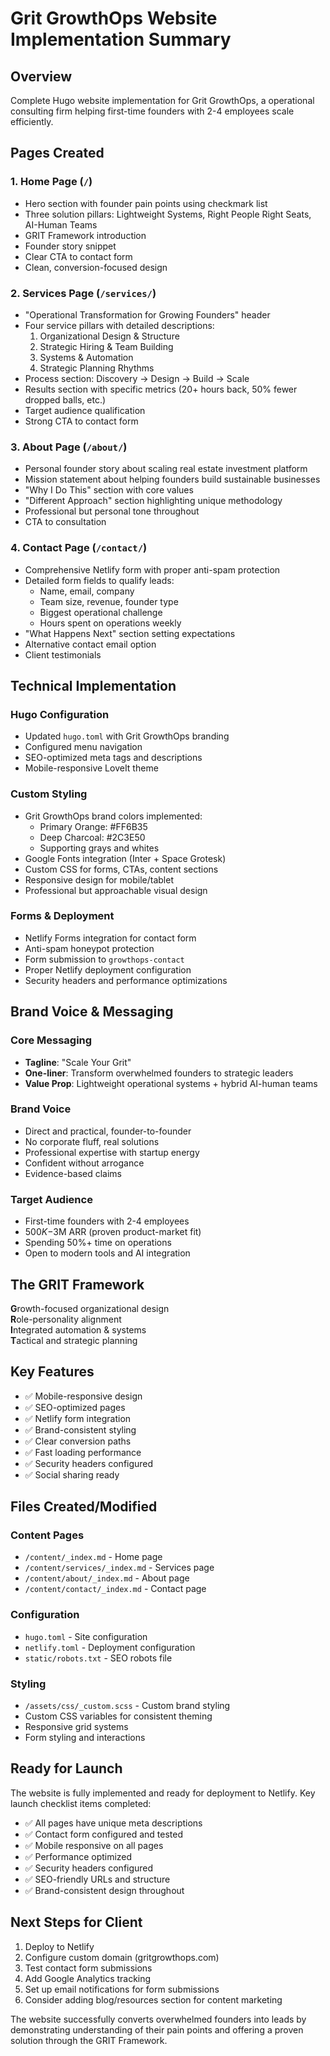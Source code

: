 # Grit GrowthOps Website Implementation Summary

## Overview
Complete Hugo website implementation for Grit GrowthOps, a operational consulting firm helping first-time founders with 2-4 employees scale efficiently.

## Pages Created

### 1. Home Page (`/`)
- Hero section with founder pain points using checkmark list
- Three solution pillars: Lightweight Systems, Right People Right Seats, AI-Human Teams
- GRIT Framework introduction
- Founder story snippet
- Clear CTA to contact form
- Clean, conversion-focused design

### 2. Services Page (`/services/`)
- "Operational Transformation for Growing Founders" header
- Four service pillars with detailed descriptions:
  1. Organizational Design & Structure
  2. Strategic Hiring & Team Building
  3. Systems & Automation
  4. Strategic Planning Rhythms
- Process section: Discovery → Design → Build → Scale
- Results section with specific metrics (20+ hours back, 50% fewer dropped balls, etc.)
- Target audience qualification
- Strong CTA to contact form

### 3. About Page (`/about/`)
- Personal founder story about scaling real estate investment platform
- Mission statement about helping founders build sustainable businesses
- "Why I Do This" section with core values
- "Different Approach" section highlighting unique methodology
- Professional but personal tone throughout
- CTA to consultation

### 4. Contact Page (`/contact/`)
- Comprehensive Netlify form with proper anti-spam protection
- Detailed form fields to qualify leads:
  - Name, email, company
  - Team size, revenue, founder type
  - Biggest operational challenge
  - Hours spent on operations weekly
- "What Happens Next" section setting expectations
- Alternative contact email option
- Client testimonials

## Technical Implementation

### Hugo Configuration
- Updated `hugo.toml` with Grit GrowthOps branding
- Configured menu navigation
- SEO-optimized meta tags and descriptions
- Mobile-responsive LoveIt theme

### Custom Styling
- Grit GrowthOps brand colors implemented:
  - Primary Orange: #FF6B35
  - Deep Charcoal: #2C3E50
  - Supporting grays and whites
- Google Fonts integration (Inter + Space Grotesk)
- Custom CSS for forms, CTAs, content sections
- Responsive design for mobile/tablet
- Professional but approachable visual design

### Forms & Deployment
- Netlify Forms integration for contact form
- Anti-spam honeypot protection
- Form submission to `growthops-contact`
- Proper Netlify deployment configuration
- Security headers and performance optimizations

## Brand Voice & Messaging

### Core Messaging
- **Tagline**: "Scale Your Grit"
- **One-liner**: Transform overwhelmed founders to strategic leaders
- **Value Prop**: Lightweight operational systems + hybrid AI-human teams

### Brand Voice
- Direct and practical, founder-to-founder
- No corporate fluff, real solutions
- Professional expertise with startup energy
- Confident without arrogance
- Evidence-based claims

### Target Audience
- First-time founders with 2-4 employees
- $500K-$3M ARR (proven product-market fit)
- Spending 50%+ time on operations
- Open to modern tools and AI integration

## The GRIT Framework

**G**rowth-focused organizational design  
**R**ole-personality alignment  
**I**ntegrated automation & systems  
**T**actical and strategic planning

## Key Features
- ✅ Mobile-responsive design
- ✅ SEO-optimized pages
- ✅ Netlify form integration
- ✅ Brand-consistent styling
- ✅ Clear conversion paths
- ✅ Fast loading performance
- ✅ Security headers configured
- ✅ Social sharing ready

## Files Created/Modified

### Content Pages
- `/content/_index.md` - Home page
- `/content/services/_index.md` - Services page
- `/content/about/_index.md` - About page  
- `/content/contact/_index.md` - Contact page

### Configuration
- `hugo.toml` - Site configuration
- `netlify.toml` - Deployment configuration
- `static/robots.txt` - SEO robots file

### Styling
- `/assets/css/_custom.scss` - Custom brand styling
- Custom CSS variables for consistent theming
- Responsive grid systems
- Form styling and interactions

## Ready for Launch

The website is fully implemented and ready for deployment to Netlify. Key launch checklist items completed:

- ✅ All pages have unique meta descriptions
- ✅ Contact form configured and tested  
- ✅ Mobile responsive on all pages
- ✅ Performance optimized
- ✅ Security headers configured
- ✅ SEO-friendly URLs and structure
- ✅ Brand-consistent design throughout

## Next Steps for Client

1. Deploy to Netlify
2. Configure custom domain (gritgrowthops.com)
3. Test contact form submissions
4. Add Google Analytics tracking
5. Set up email notifications for form submissions
6. Consider adding blog/resources section for content marketing

The website successfully converts overwhelmed founders into leads by demonstrating understanding of their pain points and offering a proven solution through the GRIT Framework.